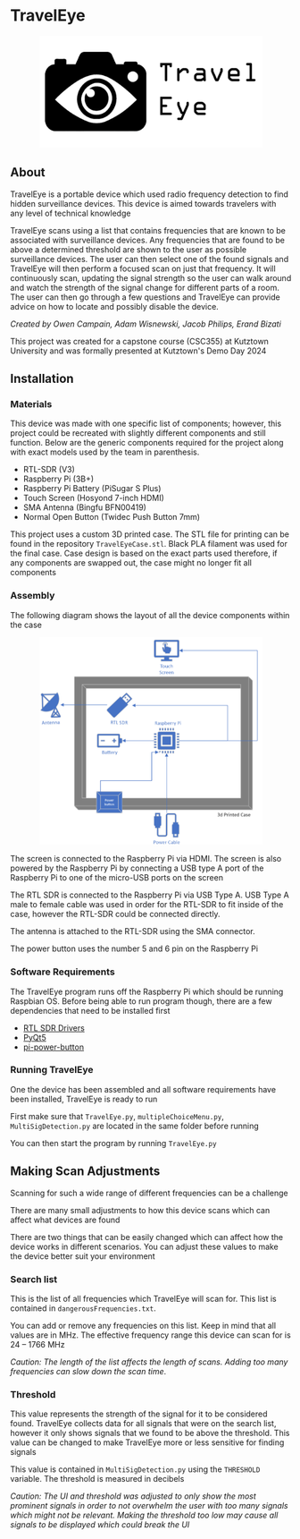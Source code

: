 # TravelEye
<p align="center">
  <img src="Images/GithubLogo.png" alt="drawing" width="400"/>
</p>

## About
TravelEye is a portable device which used radio frequency detection to find hidden surveillance devices.
This device is aimed towards travelers with any level of technical knowledge

TravelEye scans using a list that contains frequencies that are known to be associated with surveillance devices. Any frequencies that are found to be above a determined threshold are shown to the user as possible surveillance devices.
The user can then select one of the found signals and TravelEye will then perform a focused scan on just that frequency. It will continuously scan, updating the signal strength so the user can walk around and watch the strength of the signal change for different parts of a room.
The user can then go through a few questions and TravelEye can provide advice on how to locate and possibly disable the device.

*Created by Owen Campain, Adam Wisnewski, Jacob Philips, Erand Bizati*

This project was created for a capstone course (CSC355) at Kutztown University and was formally presented at Kutztown's Demo Day 2024

## Installation
### Materials
This device was made with one specific list of components; however, this project could be recreated with slightly different components and still function. Below are the generic components required for the project along with exact models used by the team in parenthesis.
- RTL-SDR (V3)
- Raspberry Pi (3B+)
- Raspberry Pi Battery (PiSugar S Plus)
- Touch Screen (Hosyond 7-inch HDMI)
- SMA Antenna (Bingfu BFN00419)
- Normal Open Button (Twidec Push Button 7mm) 

This project uses a custom 3D printed case. The STL file for printing can be found in the repository `TravelEyeCase.stl`. Black PLA filament was used for the final case. Case design is based on the exact parts used therefore, if any components are swapped out, the case might no longer fit all components

### Assembly
The following diagram shows the layout of all the device components within the case

<p align="center">
  <img src="Images/TEArchitecture.png" alt="drawing" width="400"/>
</p>

The screen is connected to the Raspberry Pi via HDMI. The screen is also powered by the Raspberry Pi by connecting a USB type A port of the Raspberry Pi to one of the micro-USB ports on the screen

The RTL SDR is connected to the Raspberry Pi via USB Type A. USB Type A male to female cable was used in order for the RTL-SDR to fit inside of the case, however the RTL-SDR could be connected directly.

The antenna is attached to the RTL-SDR using the SMA connector.

The power button uses the number 5 and 6 pin on the Raspberry Pi

### Software Requirements
The TravelEye program runs off the Raspberry Pi which should be running Raspbian OS. Before being able to run program though, there are a few dependencies that need to be installed first

- [RTL SDR Drivers](https://www.rtl-sdr.com/rtl-sdr-quick-start-guide/)
- [PyQt5](https://pypi.org/project/PyQt5/)
- [pi-power-button](https://github.com/Howchoo/pi-power-button.git)

### Running TravelEye
One the device has been assembled and all software requirements have been installed, TravelEye is ready to run

First make sure that `TravelEye.py`, `multipleChoiceMenu.py`, `MultiSigDetection.py` are located in the same folder before running

You can then start the program by running `TravelEye.py`

## Making Scan Adjustments
Scanning for such a wide range of different frequencies can be a challenge

There are many small adjustments to how this device scans which can affect what devices are found

There are two things that can be easily changed which can affect how the device works in different scenarios. You can adjust these values to make the device better suit your environment

### **Search list**

  This is the list of all frequencies which TravelEye will scan for.
  This list is contained in `dangerousFrequencies.txt`.

  You can add or remove any frequencies on this list. Keep in mind that all values are in MHz. The effective frequency range this device can scan for is 24 – 1766 MHz
 
  *Caution: The length of the list affects the length of scans. Adding too many frequencies can slow down the scan time*.

### Threshold
  This value represents the strength of the signal for it to be considered found. TravelEye collects data for all signals that were on the search list, however it only shows signals that we found to be above the threshold. 
  This value can be changed to make TravelEye more or less sensitive for finding signals 

  This value is contained in `MultiSigDetection.py` using the `THRESHOLD` variable. The threshold is measured in decibels

  *Caution: The UI and threshold was adjusted to only show the most prominent signals in order to not overwhelm the user with too many signals which might not be relevant. Making the threshold too low may cause all signals to be displayed which could break the UI* 
  
